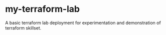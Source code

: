 # my-terraform-lab
A basic terraform lab deployment for experimentation and demonstration of terraform skillset.